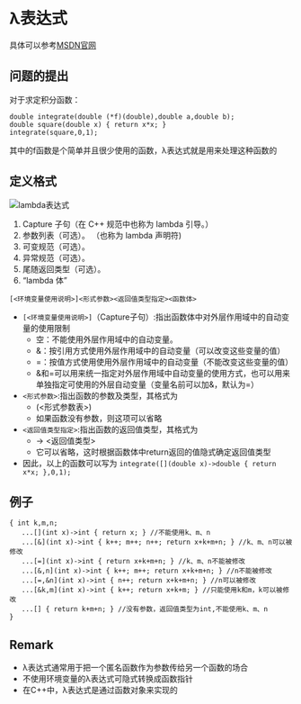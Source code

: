 # λ表达式  
具体可以参考[MSDN官网](https://msdn.microsoft.com/zh-cn/library/dd293608.aspx)
## 问题的提出
对于求定积分函数：
```
double integrate(double (*f)(double),double a,double b);
double square(double x) { return x*x; }
integrate(square,0,1);
```
其中的f函数是个简单并且很少使用的函数，λ表达式就是用来处理这种函数的

## 定义格式

![lambda表达式](https://i-msdn.sec.s-msft.com/dynimg/IC251606.jpeg)
1. Capture 子句（在 C++ 规范中也称为 lambda 引导。）
2. 参数列表（可选）。 （也称为 lambda 声明符)
3. 可变规范（可选）。
4. 异常规范（可选）。
5. 尾随返回类型（可选）。
6. “lambda 体”

`[<环境变量使用说明>]<形式参数><返回值类型指定><函数体>`  

+ `[<环境变量使用说明>]`（Capture子句）:指出函数体中对外层作用域中的自动变量的使用限制
    * 空：不能使用外层作用域中的自动变量。
    * &：按引用方式使用外层作用域中的自动变量（可以改变这些变量的值）
    * =：按值方式使用使用外层作用域中的自动变量（不能改变这些变量的值）
    * &和=可以用来统一指定对外层作用域中自动变量的使用方式，也可以用来单独指定可使用的外层自动变量（变量名前可以加&，默认为=）
+ `<形式参数>`:指出函数的参数及类型，其格式为
    * (<形式参数表>)
    * 如果函数没有参数，则这项可以省略
+ `<返回值类型指定>`:指出函数的返回值类型，其格式为
    * -> <返回值类型>
    * 它可以省略，这时根据函数体中return返回的值隐式确定返回值类型
+ 因此，以上的函数可以写为 `integrate([](double x)->double { return x*x; },0,1);
`

## 例子
```
{ int k,m,n;
   ...[](int x)->int { return x; } //不能使用k、m、n
   ...[&](int x)->int { k++; m++; n++; return x+k+m+n; } //k、m、n可以被修改
   ...[=](int x)->int { return x+k+m+n; } //k、m、n不能被修改
   ...[&,n](int x)->int { k++; m++; return x+k+m+n; } //n不能被修改
   ...[=,&n](int x)->int { n++; return x+k+m+n; } //n可以被修改
   ...[&k,m](int x)->int { k++; return x+k+m; } //只能使用k和m，k可以被修改
   ...[] { return k+m+n; } //没有参数，返回值类型为int,不能使用k、m、n
}
```

## Remark
+ λ表达式通常用于把一个匿名函数作为参数传给另一个函数的场合
+ 不使用环境变量的λ表达式可隐式转换成函数指针
+ 在C++中，λ表达式是通过函数对象来实现的